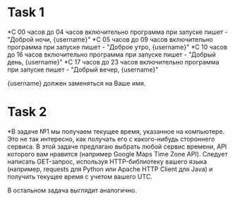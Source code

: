 # Task 1
*C 00 часов до 04 часов включительно программа при запуске пишет - "Доброй ночи, {username}"
*С 05 часов до 09 часов включительно программа при запуске пишет - "Доброе утро, {username}"
*С 10 часов до 16 часов включительно программа при запуске пишет - "Добрый день, {username}"
*С 17 часов до 23 часов включительно программа при запуске пишет - "Добрый вечер, {username}"

{username} должен заменяться на Ваше имя.

# Task 2
*В задаче №1 мы получаем текущее время, указанное на компьютере. Это не так интересно, как получать его с какого-нибудь стороннего сервиса. В этой задаче предлагаю выбрать любой сервис времени, API которого вам нравится (например Google Maps Time Zone API). Следует написать GET-запрос, используя HTTP-библиотеку вашего языка (например, requests для Python или Apache HTTP Client для Java) и получить текущее время с учетом вашего UTC.

В остальном задача выглядит аналогично.



